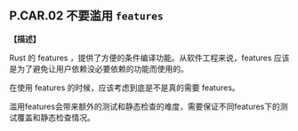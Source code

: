 ## P.CAR.02 不要滥用 `features` 

**【描述】**

Rust 的 features ，提供了方便的条件编译功能。从软件工程来说，features 应该是为了避免让用户依赖没必要依赖的功能而使用的。

在使用 features 的时候，应该考虑到底是不是真的需要 features。

滥用features会带来额外的测试和静态检查的难度，需要保证不同features下的测试覆盖和静态检查情况。
